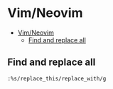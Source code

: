 # Vim/Neovim
<!--ts-->
   * [Vim/Neovim](vim.md#vimneovim)
      * [Find and replace all](vim.md#find-and-replace-all)

<!-- Added by: runner, at: Sun Jan 24 10:12:52 UTC 2021 -->

<!--te-->

## Find and replace all
```vim
:%s/replace_this/replace_with/g
```
